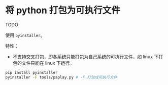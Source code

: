 # 将 python 打包为可执行文件

TODO

使用 `pyinstaller`。

特性：

- 不支持交叉打包，即各系统只能打包为自己系统的可执行文件，如 linux 下打包的文件只能在 linux 下运行。

```sh
pip install pyinstaller
pyinstaller -F tools/paplay.py # -F 打包成可执行文件
```

